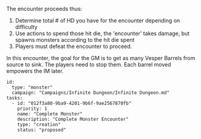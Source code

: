The encounter proceeds thus:

1. Determine total # of HD you have for the encounter depending on difficulty
2. Use actions to spend those hit die, the 'encounter' takes damage, but spawns monsters according to the hit die spent
3. Players must defeat the encounter to proceed.

In this encounter, the goal for the GM is to get as many Vesper Barrels from source to sink. The players need to stop them. Each barrel moved empowers the IM later.


```RpgManager4
id: 
  type: "monster"
  campaign: "Campaigns/Infinite Dungeon/Infinite Dungeon.md"
tasks: 
  - id: "012f3a80-9ba9-4201-9b6f-9ae2567870fb"
    priority: 1
    name: "Complete Monster"
    description: "Complete Monster Encounter"
    type: "creation"
    status: "proposed"
```
